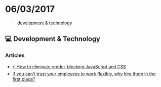 # 06/03/2017

> [development & technology](#development--technology)


## :computer: Development & Technology

### Articles
- [⚡ How to eliminate render-blocking JavaScript and CSS](https://csabapalfi.github.io/eliminate-render-blocking/)
- [If you can't trust your employees to work flexibly, why hire them in the first place?](https://www.linkedin.com/pulse/you-cant-trust-your-employees-work-flexibly-why-hire-them-henderson?trk=v-feed&lipi=urn:li:page:d_flagship3_feed;NtX4QWJrdZC3BsiR8RxzxA%3D%3D)